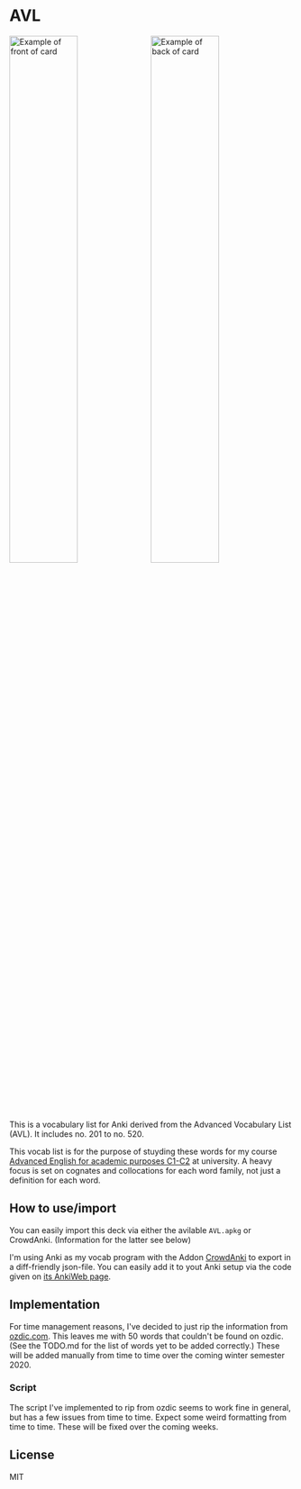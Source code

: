 # AVL

<img src="/../assets/total_front.png" alt="Example of front of card" width="49%"> <img src="/../assets/total_back.png" alt="Example of back of card" width="49%">

This is a vocabulary list for Anki derived from the Advanced Vocabulary List (AVL). It includes no. 201 to no. 520.

This vocab list is for the purpose of stuyding these words for my course [Advanced English for academic purposes C1-C2](https://www.sprachenzentrum.uzh.ch/de/angebot/Kursdetail.html?sprachid=sprache:englisch&targetgpid=zielgruppe:studentETHZ&kursnr=217424a3-e447-4531-9d39-3b04ea63006e) at university.
A heavy focus is set on cognates and collocations for each word family, not just a definition for each word.

## How to use/import

You can easily import this deck via either the avilable `AVL.apkg` or CrowdAnki. (Information for the latter see below)

I'm using Anki as my vocab program with the Addon [CrowdAnki](https://github.com/Stvad/CrowdAnki) to export in a diff-friendly json-file. You can easily add it to yout Anki setup via the code given on [its AnkiWeb page](https://ankiweb.net/shared/info/1788670778).

## Implementation

For time management reasons, I've decided to just rip the information from [ozdic.com](http://www.ozdic.com/).
This leaves me with 50 words that couldn't be found on ozdic.
(See the TODO.md for the list of words yet to be added correctly.)
These will be added manually from time to time over the coming winter semester 2020.

### Script

The script I've implemented to rip from ozdic seems to work fine in general, but has a few issues from time to time.
Expect some weird formatting from time to time.
These will be fixed over the coming weeks.

## License

MIT
